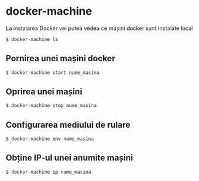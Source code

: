# docker-machine

La instalarea Docker vei putea vedea ce mașini docker sunt instalate local

```bash
$ docker-machine ls
```

## Pornirea unei mașini docker

```bash
$ docker-machine start nume_masina
```

## Oprirea unei mașini

```bash
$ docker-machine stop nume_masina
```

## Configurarea mediului de rulare

```bash
$ docker-machine env nume_masina
```

## Obține IP-ul unei anumite mașini

```bash
$ docker-machine ip nume_masina
```

